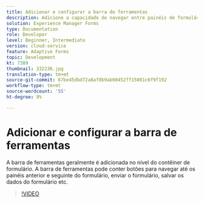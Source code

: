 ```yaml
---
title: Adicionar e configurar a barra de ferramentas
description: Adicione a capacidade de navegar entre painéis de formulário.
solution: Experience Manager Forms
type: Documentation
role: Developer
level: Beginner, Intermediate
version: cloud-service
feature: Adaptive Forms
topic: Development
kt: 7389
thumbnail: 332236.jpg
translation-type: tm+mt
source-git-commit: 67be45dbd72a8af8b9ab60452ff15081c6f9f192
workflow-type: tm+mt
source-wordcount: '55'
ht-degree: 9%

---
```



# Adicionar e configurar a barra de ferramentas

A barra de ferramentas geralmente é adicionada no nível do contêiner de formulário. A barra de ferramentas pode conter botões para navegar até os painéis anterior e seguinte do formulário, enviar o formulário, salvar os dados do formulário etc.

>[!VIDEO](https://video.tv.adobe.com/v/332236?quality=12&learn=on)

